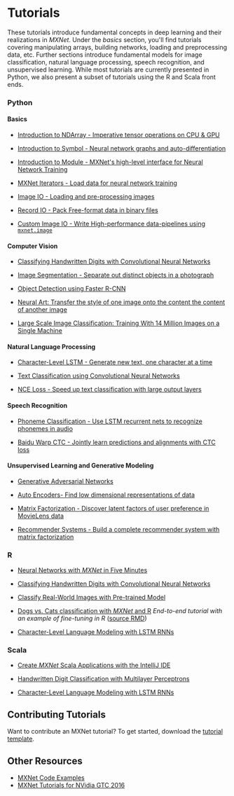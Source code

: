 # Tutorials

These tutorials introduce fundamental concepts in deep learning and their realizations in _MXNet_. Under the _basics_ section, you'll find tutorials covering manipulating arrays, building networks, loading and preprocessing data, etc. Further sections introduce fundamental models for image classification, natural language processing, speech recognition, and unsupervised learning. While most tutorials are currently presented in Python, we also present a subset of tutorials using the R and Scala front ends.

### Python

#### Basics

- [Introduction to NDArray - Imperative tensor operations on CPU & GPU](http://mxnet.io/tutorials/python/ndarray.html)

- [Introduction to Symbol - Neural network graphs and auto-differentiation](http://mxnet.io/tutorials/python/symbol.html)

- [Introduction to Module - MXNet's high-level interface for Neural Network Training](http://mxnet.io/tutorials/python/module.html)

- [MXNet Iterators - Load data for neural network training](http://mxnet.io/tutorials/python/data.html)

- [Image IO - Loading and pre-processing images](http://mxnet.io/tutorials/python/image_io.html)

- [Record IO - Pack Free-format data in binary files ](http://mxnet.io/tutorials/python/record_io.html)

- [Custom Image IO - Write High-performance data-pipelines using `mxnet.image`](http://mxnet.io/tutorials/python/advanced_img_io.html)

#### Computer Vision

- [Classifying Handwritten Digits with Convolutional Neural Networks](http://mxnet.io/tutorials/python/mnist.html)

- [Image Segmentation - Separate out distinct objects in a photograph](http://mxnet.io/tutorials/computer_vision/segmentation.html)

- [Object Detection using Faster R-CNN](http://mxnet.io/tutorials/computer_vision/detection.html)

- [Neural Art: Transfer the style of one image onto the content the content of another image](http://mxnet.io/tutorials/computer_vision/neural_art.html)

- [Large Scale Image Classification: Training With 14 Million Images on a Single Machine](http://mxnet.io/tutorials/computer_vision/imagenet_full.html)


#### Natural Language Processing

- [Character-Level LSTM - Generate new text, one character at a time](http://mxnet.io/tutorials/python/char_lstm.html)

- [Text Classification using Convolutional Neural Networks](http://mxnet.io/tutorials/nlp/cnn.html)

- [NCE Loss - Speed up text classification with large output layers](http://mxnet.io/tutorials/nlp/nce_loss.html)

#### Speech Recognition

- [Phoneme Classification - Use LSTM recurrent nets to recognize phonemes in audio](http://mxnet.io/tutorials/speech_recognition/speech_lstm.html)

- [Baidu Warp CTC - Jointly learn predictions and alignments with CTC loss](http://mxnet.io/tutorials/speech_recognition/baidu_warp_ctc.html)

#### Unsupervised Learning and Generative Modeling

- [Generative Adversarial Networks](http://mxnet.io/tutorials/unsupervised_learning/gan.html)

- [Auto Encoders- Find low dimensional representations of data](http://mxnet.io/tutorials/unsupervised_learning/auto_encoders.html)

- [Matrix Factorization - Discover latent factors of user preference in MovieLens data](http://mxnet.io/tutorials/python/matrix_factorization.html)

- [Recommender Systems - Build a complete recommender system with matrix factorization](http://mxnet.io/tutorials/general_ml/recommendation_systems.html)


### R

- [Neural Networks with _MXNet_ in Five Minutes](http://mxnet.io/tutorials/r/fiveMinutesNeuralNetwork.html)

- [Classifying Handwritten Digits with Convolutional Neural Networks](http://mxnet.io/tutorials/r/mnistCompetition.html)

- [Classify Real-World Images with Pre-trained Model](http://mxnet.io/tutorials/r/classifyRealImageWithPretrainedModel.html)

- [Dogs vs. Cats classification with _MXNet_ and R](https://statist-bhfz.github.io/cats_dogs_finetune) *End-to-end tutorial with an example of fine-tuning in R*
([source RMD](https://github.com/dmlc/mxnet/tree/master/docs/tutorials/r/CatsDogsFinetune.rmd))

- [Character-Level Language Modeling with LSTM RNNs](http://mxnet.io/tutorials/r/charRnnModel.html)


### Scala

- [Create _MXNet_ Scala Applications with the IntelliJ IDE](http://mxnet.io/tutorials/scala/mxnet_scala_on_intellij.html)

- [Handwritten Digit Classification with Multilayer Perceptrons](http://mxnet.io/tutorials/scala/mnist.html)

- [Character-Level Language Modeling with LSTM RNNs](http://mxnet.io/tutorials/scala/char_lstm.html)

## Contributing Tutorials

Want to contribute an MXNet tutorial? To get started, download the [tutorial template](https://github.com/dmlc/mxnet/tree/master/example/MXNetTutorialTemplate.ipynb).

## Other Resources
- [MXNet Code Examples](https://github.com/dmlc/mxnet/tree/master/example)
- [MXNet Tutorials for NVidia GTC 2016](https://github.com/dmlc/mxnet-gtc-tutorial)
